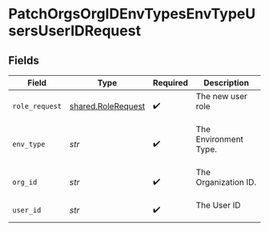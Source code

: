 # PatchOrgsOrgIDEnvTypesEnvTypeUsersUserIDRequest


## Fields

| Field                                                    | Type                                                     | Required                                                 | Description                                              |
| -------------------------------------------------------- | -------------------------------------------------------- | -------------------------------------------------------- | -------------------------------------------------------- |
| `role_request`                                           | [shared.RoleRequest](../../models/shared/rolerequest.md) | :heavy_check_mark:                                       | The new user role<br/><br/>                              |
| `env_type`                                               | *str*                                                    | :heavy_check_mark:                                       | The Environment Type.<br/><br/>                          |
| `org_id`                                                 | *str*                                                    | :heavy_check_mark:                                       | The Organization ID.<br/><br/>                           |
| `user_id`                                                | *str*                                                    | :heavy_check_mark:                                       | The User ID<br/><br/>                                    |